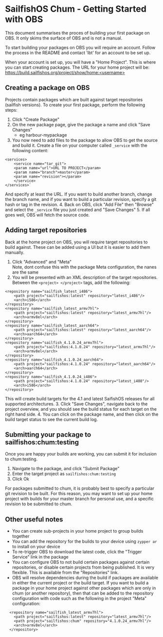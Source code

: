 # SailfishOS Chum - Getting Started with OBS

This document summarises the proces of building your first package on 
OBS.  It only skims the surface of OBS and is not a manual.

To start building your packages on OBS you will require an account.
Follow the process in the README and contact 'lbt' for an account to 
be set up.

When your account is set up, you will have a "Home Project".  This is where
you can start creating packages.  The URL for your home project will be:
https://build.sailfishos.org/project/show/home:<username>

## Creating a package on OBS

Projects contain packages which are built against target repositories
(sailfish versions).  To create your first package, perform the following
steps:

1. Click "Create Package"
2. On the new package page, give the package a name and click "Save Changes"
   * eg harbour-mypackage
3. You now need to add files to the package to allow OBS to get the source and
build it.  Create a file on your computer called `_service` with the following content:
```
<services>
    <service name="tar_git">
    <param name="url">URL TO PROJECT</param>
    <param name="branch">master</param>
    <param name="revision"></param>
    </service>
</services>`
```
   And specify at least the URL.  If you want to build another branch, change the 
   branch name, and if you want to build a particular revision, specify a git hash
   or tag in the revision.
4. Back on OBS, click "Add File" then "Browse" and select the `_service` file you
   just created and "Save Changes"
5. If all goes well, OBS will fetch the source code.

## Adding target repositories

Back at the home project on OBS, you will require target repositories to build against.
These can be added using a UI but it is easier to add them manually.

1. Click "Advanced" and "Meta"<br>
   Note, dont confuse this with the package Meta configuration, the nanes are the same
2. You will be presented with an XML description of the target repositories.  Between
   the ```<project> </project>``` tags, add the following:
```
<repository name="sailfish_latest_i486">
    <path project="sailfishos:latest" repository="latest_i486"/>
    <arch>i586</arch>
</repository>
<repository name="sailfish_latest_armv7hl">
    <path project="sailfishos:latest" repository="latest_armv7hl"/>
    <arch>armv8el</arch>
</repository>
<repository name="sailfish_latest_aarch64">
    <path project="sailfishos:latest" repository="latest_aarch64"/>
    <arch>aarch64</arch>
</repository>
<repository name="sailfish_4.1.0.24_armv7hl">
    <path project="sailfishos:4.1.0.24" repository="latest_armv7hl"/>
    <arch>armv8el</arch>
</repository>
<repository name="sailfish_4.1.0.24_aarch64">
    <path project="sailfishos:4.1.0.24" repository="latest_aarch64"/>
    <arch>aarch64</arch>
</repository>
<repository name="sailfish_4.1.0.24_i486">
    <path project="sailfishos:4.1.0.24" repository="latest_i408"/>
    <arch>i586</arch>
</repository>
```
   This will create build targets for the 4.1 and latest SaifishOS releases for
   all supported architectures.
3. Click "Save Changes", navigate back to the project overview, and you should see
   the build status for each target on the right hand side.
4. You can click on the package name, and then click on the build target status to
   see the current build log.
  
## Submitting your package to sailfishos:chum:testing

Once you are happy your builds are working, you can submit it for inclusion to chum:testing.

1. Navigate to the package, and click "Submit Package"
2. Enter the target project as `sailfishos:chum:testing`
3. Click Ok

For packages submitted to chum, it is probably best to specify a particular git revision to be built.
For this reason, you may want to set up your home project with builds for your master
branch for personal use, and a specific revision to be submitted to chum.

## Other useful notes

* You can create sub-projects in your home project to group builds together
* You can add the repository for the builds to your device using `zypper ar` to install
  on your device
* To re-trigger OBS to download the latest code, click the "Trigger Service" link in the package
* You can configure OBS to not build certain packages against certain repositories, or disable
  certain projects from being published.  It is very flexible.  This is available from the "Repositories"
  link.
* OBS will resolve dependencies during the build if packages are available in either the current project or 
  the build target.  If you want to build a package in your home project against other packages which are only
  in chum (or another repository), then that can be added to the repository configuration with code such 
  as the following in the project "Meta" configuration:
```
  <repository name="sailfish_latest_armv7hl">
    <path project="sailfishos:latest" repository="latest_armv7hl"/>
    <path project="sailfishos:chum" repository="4.1.0.24_armv7hl"/>
    <arch>armv8el</arch>
  </repository>
```
